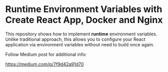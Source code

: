 # Runtime Environment Variables with Create React App, Docker and Nginx

This repository shows how to implement **runtime** environment variables. Unlike traditional approach, this allows you to configure your React application via environment variables without need to build once again.

Follow Medium post for additional info:

https://medium.com/p/7f9d42a91d70
